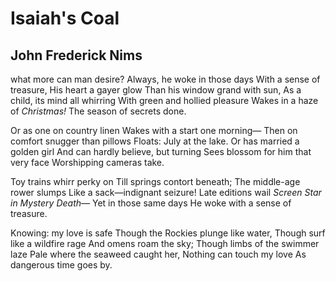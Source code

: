 # Isaiah's Coal
## John Frederick Nims
what more can man desire?
Always, he woke in those days
With a sense of treasure,
His heart a gayer glow
Than his window grand with sun,
As a child, its mind all whirring
With green and hollied pleasure
Wakes in a haze of _Christmas!_
The season of secrets done.

Or as one on country linen
Wakes with a start one morning—
Then on comfort snugger than pillows
Floats: July at the lake.
Or has married a golden girl
And can hardly believe, but turning
Sees blossom for him that very face
Worshipping cameras take.

Toy trains whirr perky on
Till springs contort beneath;
The middle-age rower slumps
Like a sack—indignant seizure!
Late editions wail
 _Screen Star in Mystery Death—_
Yet in those same days
He woke with a sense of treasure.

Knowing: my love is safe
Though the Rockies plunge like water,
Though surf like a wildfire rage
And omens roam the sky;
Though limbs of the swimmer laze
Pale where the seaweed caught her,
Nothing can touch my love
As dangerous time goes by.